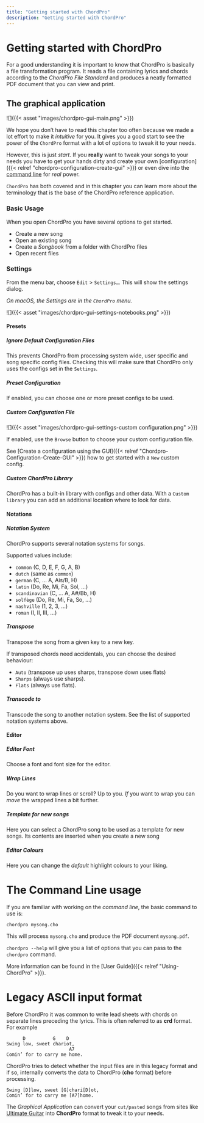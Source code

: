 ```yaml
---
title: "Getting started with ChordPro"
description: "Getting started with ChordPro"
---
```


# Getting started with ChordPro

For a good understanding it is important to know that ChordPro is
basically a file transformation program. It reads a file containing
lyrics and chords according to the *ChordPro File Standard* and
produces a neatly formatted PDF document that you can view and print.

## The graphical application

![]({{< asset "images/chordpro-gui-main.png" >}})

We hope you don’t have to read this chapter too often because we made a lot effort to make it *intuitive* for you. It gives you a good start to see the power of the `ChordPro` format with a lot of options to tweak it to your needs.

However, this is just *start*. If you **really** want to tweak your songs to your needs you have to get your hands dirty and create your own [configuration]({{< relref "chordpro-configuration-create-gui" >}}) or even dive into the [command line](#the-command-line-usage) for *real* power. 

`ChordPro` has both covered and in this chapter you can learn more about the terminology that is the base of the ChordPro reference application.

### Basic Usage

When you open ChordPro you have several options to get started.

- Create a new song
- Open an existing song
- Create a *Songbook* from a folder with ChordPro files
- Open recent files

### Settings

From the menu bar, choose `Edit` > `Settings…`. This will show the settings dialog.

*On macOS, the Settings are in the `ChordPro` menu.*

![]({{< asset "images/chordpro-gui-settings-notebooks.png" >}})

#### Presets

##### Ignore Default Configuration Files

This prevents ChordPro from processing system wide, user specific and
song specific config files. Checking this will make sure that ChordPro
only uses the configs set in the `Settings`.

##### Preset Configuration

If enabled, you can choose one or more preset configs to be used.

##### Custom Configuration File

![]({{< asset "images/chordpro-gui-settings-custom configuration.png" >}})

If enabled, use the `Browse` button to choose your custom configuration file. 

See [Create a configuration using the GUI]({{< relref "Chordpro-Configuration-Create-GUI" >}}) how to get started with a `New` custom config.

##### Custom ChordPro Library

ChordPro has a built-in library with configs and other data. With a `Custom library` you can add an additional location where to look for data.

#### Notations

##### Notation System

ChordPro supports several notation systems for songs. 

Supported values include:

* `common` (C, D, E, F, G, A, B)
* `dutch` (same as `common`)
* `german` (C, ... A, Ais/B, H)
* `latin` (Do, Re, Mi, Fa, Sol, ...)
* `scandinavian` (C, ... A, A#/Bb, H)
* `solfège` (Do, Re, Mi, Fa, So, ...)
* `nashville` (1, 2, 3, ...)
* `roman` (I, II, III, ...)

##### Transpose

Transpose the song from a given key to a new key.

If transposed chords need accidentals, you can choose the desired
behaviour:

* `Auto` (transpose up uses sharps, transpose down uses flats)
* `Sharps` (always use sharps).
* `Flats` (always use flats).

##### Transcode to

Transcode the song to another notation system. See the list of
supported notation systems above.

#### Editor

##### Editor Font

Choose a font and font size for the editor.

##### Wrap Lines

Do you want to wrap lines or scroll? Up to you. *If* you want to  wrap you can *move* the wrapped lines a bit further.

##### Template for new songs

Here you can select a ChordPro song to be used as a template for new songs. Its contents are inserted when you create a new song

##### Editor Colours

Here you can change the *default* highlight colours to your liking.

# The Command Line usage

If you are familiar with working on the *command line*, the basic command to use is:

`chordpro mysong.cho`

This will process `mysong.cho` and produce the PDF document `mysong.pdf`.

`chordpro --help` will give you a list of options that you can pass to the `chordpro` command.

More information can be found in the [User Guide]({{< relref
"Using-ChordPro" >}}).

# Legacy ASCII input format

Before ChordPro it was common to write lead sheets with chords on
separate lines preceding the lyrics. This is often referred to as
**crd** format. For example

          D          G    D
    Swing low, sweet chariot,
                           A7
    Comin’ for to carry me home.

ChordPro tries to detect whether the input files are in this legacy
format and if so, internally converts the data to ChordPro (**cho**
format) before processing.

    Swing [D]low, sweet [G]chari[D]ot,
    Comin’ for to carry me [A7]home.
    
The *Graphical Application* can convert your `cut/pasted` songs from sites like [Ultimate Guitar](https://tabs.ultimate-guitar.com) into **ChordPro** format to tweak it to your needs.

